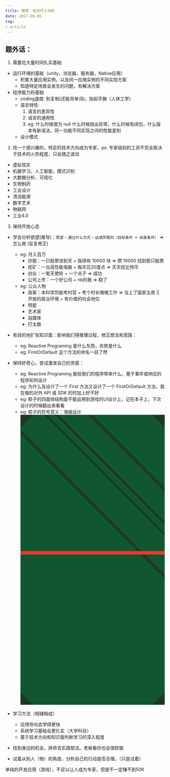 ```yaml
---
title: 猜想：如何月入50K
date: 2017-06-05
tag:
- article
---
```

## 题外话：

1. 需要花大量时间扎实基础
  - 运行环境的基础（unity，浏览器，服务器，Native应用）
    * 积累大量应用实例，以及同一应用实例的不同实现方案
    * 知道特定场景会发生的问题，有解决方案
  - 程序能力的基础
    * coding速度: 别复制(还能背单词)，抬起手腕（人体工学）
    * 语言特性: 
      1. 语言的差异性
      2. 语言的通用性
      3. eg: 什么时候值为 null 什么时候抛出异常，什么时候有闭包，什么版本有新语法，同一功能不同实现之间的性能差别
    * 设计模式

2. 找一个感兴趣的，特定的技术方向成为专家，ps: 专家级别的工资不完全取决于技术的火热程度，只会随之波动
  - 虚拟现实
  - 机器学习，人工智能，模式识别
  - 大数据分析、可视化
  - 生物制药
  - 工业设计
  - 清洁能源
  - 数字艺术
  - 物联网
  - 工业4.0

3. 保持开放心态
  * 学会分析欲望(推导)：`愿望` - `通过什么方式` - `达成所需的（目标条件 + 自身条件）` => 怎么做 (反复修正)
    - eg: 月入百万
      * 炒股：一只股票涨到天 + 我得有 10000 块 => 攒 10000 找到那只股票
      * 挖矿：一台高性能电脑 + 每天花20度点 => 天天挖比特币
      * 创业：一笔天使轮 + 一个点子 => 成功
      * 公司上市：一个好公司 + nb的我 => 稳了
    - eg: 公众人物
      * 政客：本科学历能考村官 + 考个村长嗷嗷工作 => 当上了国家主席  || 开放的政治环境 + 有价值的社会地位
      * 明星
      * 艺术家
      * 自媒体
      * 打太极

  * 有目的地扩张知识面：影响我们得推理过程，修正想法和思路：
    - eg: Reactive Programing 是什么东西，优势是什么
    - eg: FirstOrDefault 这个方法的命名一目了然

  * 保持好奇心，尝试激发自己的灵感：
    - eg: Reactive Programing 能给我们的程序带来什么，基于事件或响应的程序如何设计
    - eg: 为什么及设计了一个 First 方法又设计了一个 FirstOrDefault 方法，我在做的对外 API 或 SDK 的时加上好不好
    - eg: 粽子的四面体结构能不能运用到游戏的UI设计上，记在本子上，下次设计的时候翻出来看看
    - eg: 粽子的符号意义：海报设计
      ![](./i/zongzi.png)

  * 学习方法（相辅相成）
    - 应用导向会学得更快
    - 系统学习基础会更扎实（大学科目）
    - 基于技术方向和知识面判断学习的深入程度

  * 找到身边的机会，拼命去实践想法。老板看你也会很舒服
  * 试着从别人（物）的角度，分析自己的行动是否合理。（只是试着）

单纯的开发应用（游戏），不足以让人成为专家，但是不一定赚不到50K